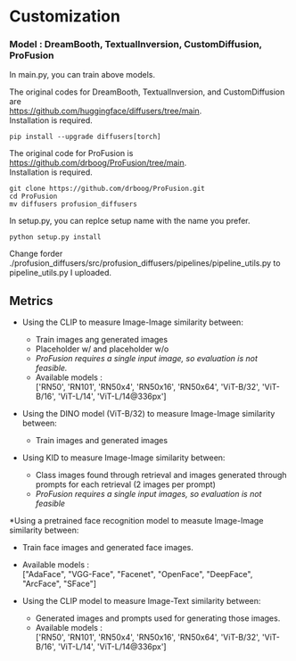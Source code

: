# Customization

### Model : DreamBooth, TextualInversion, CustomDiffusion, ProFusion   

In main.py, you can train above models.   

The original codes for DreamBooth, TextualInversion, and CustomDiffusion are   
https://github.com/huggingface/diffusers/tree/main.   
Installation is required.   
```
pip install --upgrade diffusers[torch]
```

The original code for ProFusion is   
https://github.com/drboog/ProFusion/tree/main.   
Installation is required.   
```
git clone https://github.com/drboog/ProFusion.git
cd ProFusion
mv diffusers profusion_diffusers
```
In setup.py, you can replce setup name with the name you prefer.   
```
python setup.py install
```
Change forder ./profusion_diffusers/src/profusion_diffusers/pipelines/pipeline_utils.py to pipeline_utils.py I uploaded.

## Metrics   

* Using the CLIP to measure Image-Image similarity between:
  * Train images ang generated images
  * Placeholder w/ and placeholder w/o
  * *ProFusion requires a single input image, so evaluation is not feasible.*
  * Available models :   
    ['RN50', 'RN101', 'RN50x4', 'RN50x16', 'RN50x64', 'ViT-B/32', 'ViT-B/16', 'ViT-L/14', 'ViT-L/14@336px']
    
* Using the DINO model (ViT-B/32) to measure Image-Image similarity between:
  * Train images and generated images
* Using KID to measure Image-Image similarity between:
    * Class images found through retrieval and images generated through prompts for each retrieval (2 images per prompt)
    * *ProFusion requires a single input images, so evaluation is not feasible*
 
 *Using a pretrained face recognition model to measute Image-Image similarity between:
  * Train face images and generated face images.
  * Available models :   
    ["AdaFace", "VGG-Face", "Facenet", "OpenFace", "DeepFace", "ArcFace", "SFace"]
    
* Using the CLIP model to measure Image-Text similarity between:
    * Generated images and prompts used for generating those images.
    * Available models :   
      ['RN50', 'RN101', 'RN50x4', 'RN50x16', 'RN50x64', 'ViT-B/32', 'ViT-B/16', 'ViT-L/14', 'ViT-L/14@336px']
